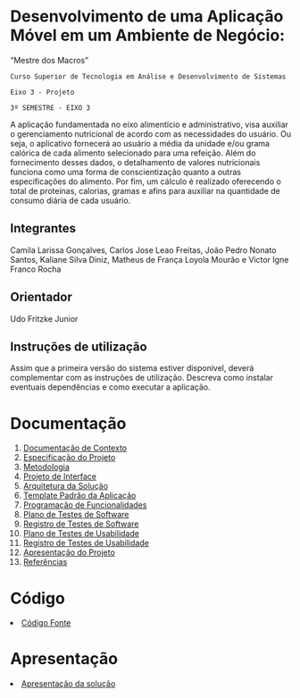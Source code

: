 # Desenvolvimento de uma Aplicação Móvel em um Ambiente de Negócio:
“Mestre dos Macros”


`Curso Superior de Tecnologia em Análise e Desenvolvimento de Sistemas
`

`Eixo 3 - Projeto`

`3º SEMESTRE - EIXO 3`

A aplicação fundamentada no eixo alimentício e administrativo, visa auxiliar o gerenciamento nutricional de acordo com as necessidades do usuário. Ou seja, o aplicativo fornecerá ao usuário a média da unidade e/ou grama calórica de cada alimento selecionado para uma refeição.
 Além do fornecimento desses dados, o detalhamento de valores nutricionais funciona como uma forma de conscientização quanto a outras especificações do alimento. Por fim, um cálculo é realizado oferecendo o total de proteínas, calorias, gramas e afins para auxiliar na quantidade de consumo diária de cada usuário. 

## Integrantes

Camila Larissa Gonçalves,
Carlos Jose Leao Freitas, 
João Pedro Nonato Santos, 
Kaliane Silva Diniz, 
Matheus de França Loyola Mourão e 
Victor Igne Franco Rocha


## Orientador
Udo Fritzke Junior


## Instruções de utilização

Assim que a primeira versão do sistema estiver disponível, deverá complementar com as instruções de utilização. Descreva como instalar eventuais dependências e como executar a aplicação.

# Documentação

<ol>
<li><a href="docs/01-Documentação de Contexto.md"> Documentação de Contexto</a></li>
<li><a href="docs/02-Especificação do Projeto.md"> Especificação do Projeto</a></li>
<li><a href="docs/03-Metodologia.md"> Metodologia</a></li>
<li><a href="docs/04-Projeto de Interface.md"> Projeto de Interface</a></li>
<li><a href="docs/05-Arquitetura da Solução.md"> Arquitetura da Solução</a></li>
<li><a href="docs/06-Template Padrão da Aplicação.md"> Template Padrão da Aplicação</a></li>
<li><a href="docs/07-Programação de Funcionalidades.md"> Programação de Funcionalidades</a></li>
<li><a href="docs/08-Plano de Testes de Software.md"> Plano de Testes de Software</a></li>
<li><a href="docs/09-Registro de Testes de Software.md"> Registro de Testes de Software</a></li>
<li><a href="docs/10-Plano de Testes de Usabilidade.md"> Plano de Testes de Usabilidade</a></li>
<li><a href="docs/11-Registro de Testes de Usabilidade.md"> Registro de Testes de Usabilidade</a></li>
<li><a href="docs/12-Apresentação do Projeto.md"> Apresentação do Projeto</a></li>
<li><a href="docs/13-Referências.md"> Referências</a></li>
</ol>

# Código

<li><a href="src/README.md"> Código Fonte</a></li>

# Apresentação

<li><a href="presentation/README.md"> Apresentação da solução</a></li>
